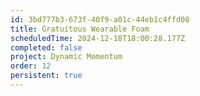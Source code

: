 ```yaml
---
id: 3bd777b3-673f-40f9-a01c-44eb1c4ffd08
title: Gratuitous Wearable Foam
scheduledTime: 2024-12-18T18:00:28.177Z
completed: false
project: Dynamic Momentum
order: 12
persistent: true
---
```


